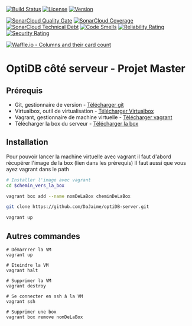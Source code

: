 [![Build Status](https://img.shields.io/travis/DaJaime/optiDB-server/master.svg?style=flat-square)](https://travis-ci.com/DaJaime/optiDB-server)
[![License](https://img.shields.io/github/license/DaJaime/optiDB-server.svg?style=flat-square)](LICENSE)
[![Version](https://img.shields.io/github/tag/DaJaime/optiDB-server.svg?label=version&style=flat-square)](build.gradle)

[![SonarCloud Quality Gate](https://sonarcloud.io/api/project_badges/measure?project=optidb.server%3Aoptidb-server&metric=alert_status)](https://sonarcloud.io/dashboard?id=optidb.server%3Aoptidb-server)
[![SonarCloud Coverage](https://sonarcloud.io/api/project_badges/measure?project=optidb.server%3Aoptidb-server&metric=coverage)](https://sonarcloud.io/dashboard?id=optidb.server%3Aoptidb-server)
[![SonarCloud Technical Debt](https://sonarcloud.io/api/project_badges/measure?project=optidb.server%3Aoptidb-server&metric=sqale_index)](https://sonarcloud.io/dashboard?id=optidb.server%3Aoptidb-server)
[![Code Smells](https://sonarcloud.io/api/project_badges/measure?project=optidb.server%3Aoptidb-server&metric=code_smells)](https://sonarcloud.io/dashboard?id=optidb.server%3Aoptidb-server)
[![Reliability Rating](https://sonarcloud.io/api/project_badges/measure?project=optidb.server%3Aoptidb-server&metric=reliability_rating)](https://sonarcloud.io/dashboard?id=optidb.server%3Aoptidb-server)
[![Security Rating](https://sonarcloud.io/api/project_badges/measure?project=optidb.server%3Aoptidb-server&metric=security_rating)](https://sonarcloud.io/dashboard?id=optidb.server%3Aoptidb-server)

[![Waffle.io - Columns and their card count](https://badge.waffle.io/DaJaime/optiDB-server.svg?columns=all)](https://waffle.io/DaJaime/optiDB-server)


# OptiDB côté serveur - Projet Master

## Prérequis
* Git, gestionnaire de version - [Télécharger git](https://git-scm.com/downloads)
* Virtualbox, outil de virtualisation - [Télécharger Virtualbox](https://www.virtualbox.org/wiki/Downloads)
* Vagrant, gestionnaire de machine virtuelle - [Télécharger vagrant](https://www.vagrantup.com/downloads.html)
* Télécharger la box du serveur - [Télécharger la box](https://github.com/jose-lpa/packer-ubuntu_lts/releases/download/v3.1/ubuntu-16.04.box)

## Installation

Pour pouvoir lancer la machine virtuelle avec vagrant il faut d'abord récupérer l'image de la box (lien dans les prérequis)
Il faut aussi que vous ayez vagrant dans le path

```bash
# Installer l'image avec vagrant
cd $chemin_vers_la_box

vagrant box add --name nomDeLaBox cheminDeLaBox

git clone https://github.com/DaJaime/optiDB-server.git

vagrant up
```

## Autres commandes

```
# Démarrrer la VM
vagrant up

# Eteindre la VM
vagrant halt

# Supprimer la VM
vagrant destroy

# Se connecter en ssh à la VM
vagrant ssh

# Supprimer une box
vagrant box remove nomDeLaBox

```
